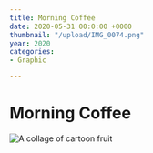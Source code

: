 ```yaml
---
title: Morning Coffee
date: 2020-05-31 00:0:00 +0000
thumbnail: "/upload/IMG_0074.png"
year: 2020
categories:
- Graphic

---
```

# Morning Coffee

![A collage of cartoon fruit](/upload/IMG_0074.png)

